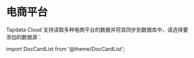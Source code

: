 # 电商平台

Tapdata Cloud 支持读取多种电商平台的数据并将其同步到数据库中，请选择要添加的数据源：

import DocCardList from '@theme/DocCardList';

<DocCardList />

